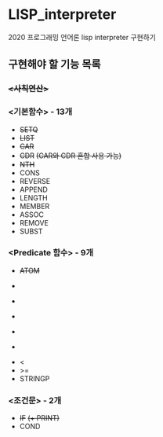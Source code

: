 # LISP_interpreter
2020 프로그래밍 언어론 lisp interpreter 구현하기

## 구현해야 할 기능 목록
### ~~<사칙연산>~~
### <기본함수> - 13개
- ~~SETQ~~  
- ~~LIST~~  
- ~~CAR~~
- ~~CDR~~
~~(CAR와 CDR 혼합 사용 가능)~~
- ~~NTH~~
- CONS
- REVERSE
- APPEND
- LENGTH
- MEMBER
- ASSOC
- REMOVE
- SUBST
### <Predicate 함수> - 9개
- ~~ATOM~~
- ~~~NULL~~~
- ~~~NUMBERP~~~
- ~~~ZEROP~~~
- ~~~MINUSP~~~
- ~~~EQUAL~~~
- <
- \>=
- STRINGP
### <조건문> - 2개
- ~~IF~~
~~(+ PRINT)~~
- COND
